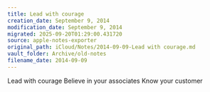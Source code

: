 ```yaml
---
title: Lead with courage
creation_date: September 9, 2014
modification_date: September 9, 2014
migrated: 2025-09-20T01:29:00.431720
source: apple-notes-exporter
original_path: iCloud/Notes/2014-09-09-Lead with courage.md
vault_folder: Archive/old-notes
filename_date: 2014-09-09
---
```



Lead with courage
Believe in your associates
Know your customer

